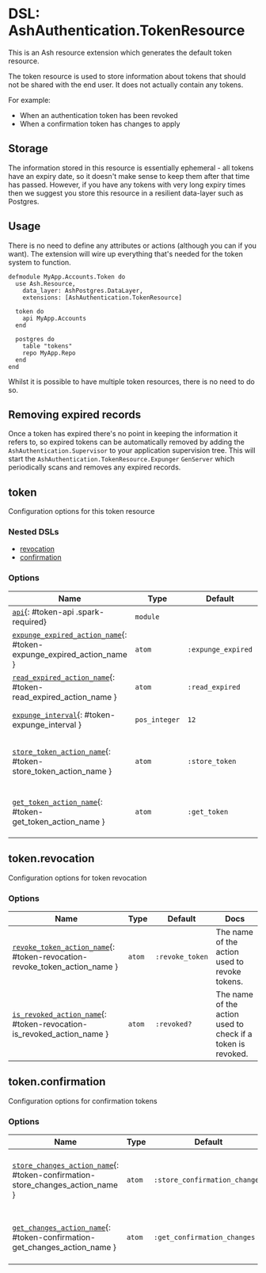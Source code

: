 <!--
This file was generated by Spark. Do not edit it by hand.
-->
# DSL: AshAuthentication.TokenResource

This is an Ash resource extension which generates the default token resource.

The token resource is used to store information about tokens that should not
be shared with the end user.  It does not actually contain any tokens.

For example:

  * When an authentication token has been revoked
  * When a confirmation token has changes to apply

## Storage

The information stored in this resource is essentially ephemeral - all tokens
have an expiry date, so it doesn't make sense to keep them after that time has
passed.  However, if you have any tokens with very long expiry times then we
suggest you store this resource in a resilient data-layer such as Postgres.

## Usage

There is no need to define any attributes or actions (although you can if you
want).  The extension will wire up everything that's needed for the token
system to function.

```
defmodule MyApp.Accounts.Token do
  use Ash.Resource,
    data_layer: AshPostgres.DataLayer,
    extensions: [AshAuthentication.TokenResource]

  token do
    api MyApp.Accounts
  end

  postgres do
    table "tokens"
    repo MyApp.Repo
  end
end
```

Whilst it is possible to have multiple token resources, there is no need to do
so.

## Removing expired records

Once a token has expired there's no point in keeping the information it refers
to, so expired tokens can be automatically removed by adding the
`AshAuthentication.Supervisor` to your application supervision tree.  This
will start the `AshAuthentication.TokenResource.Expunger` `GenServer` which
periodically scans and removes any expired records.


## token
Configuration options for this token resource

### Nested DSLs
 * [revocation](#token-revocation)
 * [confirmation](#token-confirmation)





### Options

| Name | Type | Default | Docs |
|------|------|---------|------|
| [`api`](#token-api){: #token-api .spark-required} | `module` |  | The Ash API to use to access this resource. |
| [`expunge_expired_action_name`](#token-expunge_expired_action_name){: #token-expunge_expired_action_name } | `atom` | `:expunge_expired` | The name of the action used to remove expired tokens. |
| [`read_expired_action_name`](#token-read_expired_action_name){: #token-read_expired_action_name } | `atom` | `:read_expired` | The name of the action use to find all expired tokens. |
| [`expunge_interval`](#token-expunge_interval){: #token-expunge_interval } | `pos_integer` | `12` | How often to scan this resource for records which have expired, and thus can be removed. |
| [`store_token_action_name`](#token-store_token_action_name){: #token-store_token_action_name } | `atom` | `:store_token` | The name of the action to use to store a token, if `require_tokens_for_authentication?` is enabled in your authentication resource. |
| [`get_token_action_name`](#token-get_token_action_name){: #token-get_token_action_name } | `atom` | `:get_token` | The name of the action used to retrieve tokens from the store, if `require_tokens_for_authentication?` is enabled in your authentication resource. |


## token.revocation
Configuration options for token revocation






### Options

| Name | Type | Default | Docs |
|------|------|---------|------|
| [`revoke_token_action_name`](#token-revocation-revoke_token_action_name){: #token-revocation-revoke_token_action_name } | `atom` | `:revoke_token` | The name of the action used to revoke tokens. |
| [`is_revoked_action_name`](#token-revocation-is_revoked_action_name){: #token-revocation-is_revoked_action_name } | `atom` | `:revoked?` | The name of the action used to check if a token is revoked. |




## token.confirmation
Configuration options for confirmation tokens






### Options

| Name | Type | Default | Docs |
|------|------|---------|------|
| [`store_changes_action_name`](#token-confirmation-store_changes_action_name){: #token-confirmation-store_changes_action_name } | `atom` | `:store_confirmation_changes` | The name of the action used to store confirmation changes. |
| [`get_changes_action_name`](#token-confirmation-get_changes_action_name){: #token-confirmation-get_changes_action_name } | `atom` | `:get_confirmation_changes` | The name of the action used to get confirmation changes. |









<style type="text/css">.spark-required::after { content: "*"; color: red !important; }</style>
